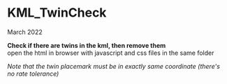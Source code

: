 # KML_TwinCheck
March 2022

**Check if there are twins in the kml, then remove them**</br>
open the html in browser with javascript and css files in the same folder</br>

*Note that the twin placemark must be in exactly same coordinate (there's no rate tolerance)*
